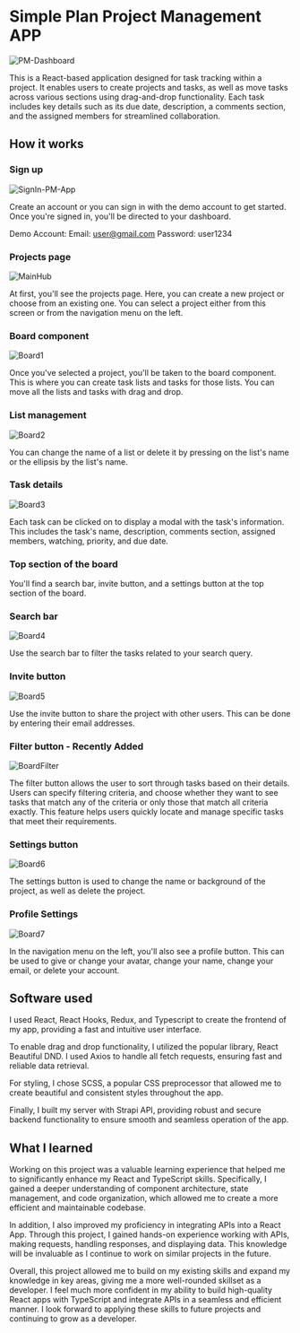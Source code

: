 # Simple Plan Project Management APP

![PM-Dashboard](https://user-images.githubusercontent.com/89685937/226085850-74ae4de0-4e38-4546-be30-449108cd648c.png)

This is a React-based application designed for task tracking within a project. It enables users to create projects and tasks, as well as move tasks across various sections using drag-and-drop functionality. Each task includes key details such as its due date, description, a comments section, and the assigned members for streamlined collaboration.

## How it works

### Sign up

![SignIn-PM-App](https://user-images.githubusercontent.com/89685937/222330487-8401d4dd-45cd-4968-aa8c-180d2647711b.png)

Create an account or you can sign in with the demo account to get started. Once you're signed in, you'll be directed to your dashboard.

Demo Account:
Email: user@gmail.com
Password: user1234

### Projects page

![MainHub](https://user-images.githubusercontent.com/89685937/222331050-ede48efa-bc4f-41e9-b1de-757c0743baa1.gif)

At first, you'll see the projects page. Here, you can create a new project or choose from an existing one. You can select a project either from this screen or from the navigation menu on the left.

### Board component

![Board1](https://user-images.githubusercontent.com/89685937/222659584-b2729c08-06dd-4b73-a761-7967d69ecedd.gif)

Once you've selected a project, you'll be taken to the board component. This is where you can create task lists and tasks for those lists. You can move all the lists and tasks with drag and drop.

### List management

![Board2](https://user-images.githubusercontent.com/89685937/222659896-a0c1e72c-8c5b-4720-a4b8-24004bebe826.gif)

You can change the name of a list or delete it by pressing on the list's name or the ellipsis by the list's name.

### Task details

![Board3](https://user-images.githubusercontent.com/89685937/222660382-8bf191e4-5b92-4ce7-9a1b-bee9dd236f05.gif)

Each task can be clicked on to display a modal with the task's information. This includes the task's name, description, comments section, assigned members, watching, priority, and due date.

### Top section of the board

You'll find a search bar, invite button, and a settings button at the top section of the board.

### Search bar

![Board4](https://user-images.githubusercontent.com/89685937/222660934-d1af913f-28f6-4127-ab4e-17106fca6ec6.gif)

Use the search bar to filter the tasks related to your search query.

### Invite button

![Board5](https://user-images.githubusercontent.com/89685937/222661212-c9e95f91-f835-4342-bb93-5a9513e61048.gif)

Use the invite button to share the project with other users. This can be done by entering their email addresses.

### Filter button - Recently Added

![BoardFilter](https://user-images.githubusercontent.com/89685937/226086356-6039ef9a-531d-44fd-9c7b-c95ea67295e7.gif)

The filter button allows the user to sort through tasks based on their details. Users can specify filtering criteria, and choose whether they want to see tasks that match any of the criteria or only those that match all criteria exactly. This feature helps users quickly locate and manage specific tasks that meet their requirements.

### Settings button

![Board6](https://user-images.githubusercontent.com/89685937/222661459-f125ab98-c4b9-48fd-b01b-9767bfc5f54e.gif)

The settings button is used to change the name or background of the project, as well as delete the project.

### Profile Settings

![Board7](https://user-images.githubusercontent.com/89685937/222661831-e0b71608-2f7f-4255-b5ee-2a9a984dbf3b.gif)

In the navigation menu on the left, you'll also see a profile button. This can be used to give or change your avatar, change your name, change your email, or delete your account.

## Software used

I used React, React Hooks, Redux, and Typescript to create the frontend of my app, providing a fast and intuitive user interface.

To enable drag and drop functionality, I utilized the popular library, React Beautiful DND. I used Axios to handle all fetch requests, ensuring fast and reliable data retrieval.

For styling, I chose SCSS, a popular CSS preprocessor that allowed me to create beautiful and consistent styles throughout the app.

Finally, I built my server with Strapi API, providing robust and secure backend functionality to ensure smooth and seamless operation of the app.

## What I learned

Working on this project was a valuable learning experience that helped me to significantly enhance my React and TypeScript skills. Specifically, I gained a deeper understanding of component architecture, state management, and code organization, which allowed me to create a more efficient and maintainable codebase.

In addition, I also improved my proficiency in integrating APIs into a React App. Through this project, I gained hands-on experience working with APIs, making requests, handling responses, and displaying data. This knowledge will be invaluable as I continue to work on similar projects in the future.

Overall, this project allowed me to build on my existing skills and expand my knowledge in key areas, giving me a more well-rounded skillset as a developer. I feel much more confident in my ability to build high-quality React apps with TypeScript and integrate APIs in a seamless and efficient manner. I look forward to applying these skills to future projects and continuing to grow as a developer.
